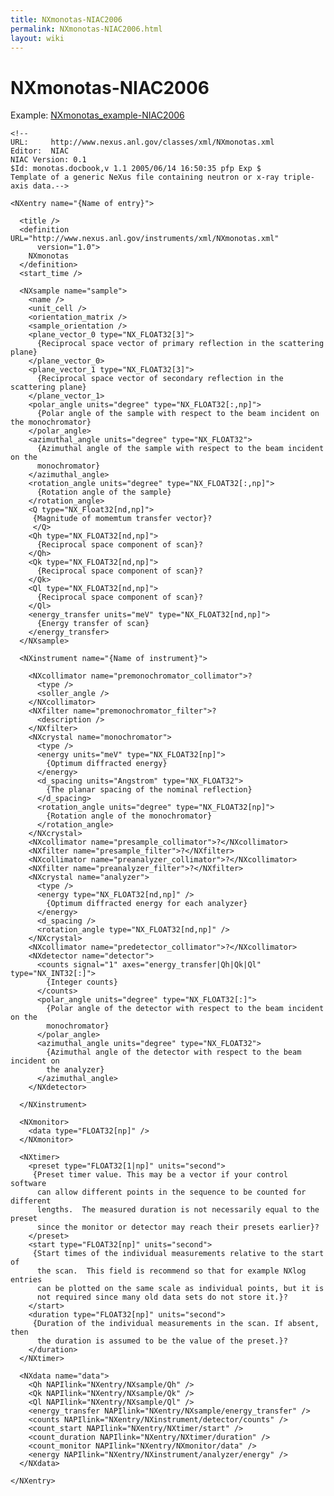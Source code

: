 ```yaml
---
title: NXmonotas-NIAC2006
permalink: NXmonotas-NIAC2006.html
layout: wiki
---
```

NXmonotas-NIAC2006
==================

Example:
[NXmonotas\_example-NIAC2006](NXmonotas_example-NIAC2006.html "wikilink")

    <!--
    URL:     http://www.nexus.anl.gov/classes/xml/NXmonotas.xml
    Editor:  NIAC
    NIAC Version: 0.1
    $Id: monotas.docbook,v 1.1 2005/06/14 16:50:35 pfp Exp $
    Template of a generic NeXus file containing neutron or x-ray triple-axis data.-->

    <NXentry name="{Name of entry}">

      <title />
      <definition URL="http://www.nexus.anl.gov/instruments/xml/NXmonotas.xml"
          version="1.0">
        NXmonotas
      </definition>
      <start_time />

      <NXsample name="sample">
        <name />
        <unit_cell />
        <orientation_matrix />
        <sample_orientation />
        <plane_vector_0 type="NX_FLOAT32[3]">
          {Reciprocal space vector of primary reflection in the scattering plane}
        </plane_vector_0>
        <plane_vector_1 type="NX_FLOAT32[3]">
          {Reciprocal space vector of secondary reflection in the scattering plane}
        </plane_vector_1>
        <polar_angle units="degree" type="NX_FLOAT32[:,np]">
          {Polar angle of the sample with respect to the beam incident on the monochromator}
        </polar_angle>
        <azimuthal_angle units="degree" type="NX_FLOAT32">
          {Azimuthal angle of the sample with respect to the beam incident on the
          monochromator}
        </azimuthal_angle>
        <rotation_angle units="degree" type="NX_FLOAT32[:,np]">
          {Rotation angle of the sample}
        </rotation_angle>
        <Q type="NX_Float32[nd,np]">
         {Magnitude of momemtum transfer vector}?
         </Q>
        <Qh type="NX_FLOAT32[nd,np]">
          {Reciprocal space component of scan}?
        </Qh>
        <Qk type="NX_FLOAT32[nd,np]">
          {Reciprocal space component of scan}?
        </Qk>
        <Ql type="NX_FLOAT32[nd,np]">
          {Reciprocal space component of scan}?
        </Ql>
        <energy_transfer units="meV" type="NX_FLOAT32[nd,np]">
          {Energy transfer of scan}
        </energy_transfer>
      </NXsample>

      <NXinstrument name="{Name of instrument}">

        <NXcollimator name="premonochromator_collimator">?
          <type />
          <soller_angle />
        </NXcollimator>
        <NXfilter name="premonochromator_filter">?
          <description />
        </NXfilter>
        <NXcrystal name="monochromator">
          <type />
          <energy units="meV" type="NX_FLOAT32[np]">
            {Optimum diffracted energy}
          </energy>
          <d_spacing units="Angstrom" type="NX_FLOAT32">
            {The planar spacing of the nominal reflection}
          </d_spacing>
          <rotation_angle units="degree" type="NX_FLOAT32[np]">
            {Rotation angle of the monochromator}
          </rotation_angle>
        </NXcrystal>
        <NXcollimator name="presample_collimator">?</NXcollimator>
        <NXfilter name="presample_filter">?</NXfilter>
        <NXcollimator name="preanalyzer_collimator">?</NXcollimator>
        <NXfilter name="preanalyzer_filter">?</NXfilter>
        <NXcrystal name="analyzer">
          <type />
          <energy type="NX_FLOAT32[nd,np]" />
            {Optimum diffracted energy for each analyzer}
          </energy>
          <d_spacing />
          <rotation_angle type="NX_FLOAT32[nd,np]" />
        </NXcrystal>
        <NXcollimator name="predetector_collimator">?</NXcollimator>
        <NXdetector name="detector">
          <counts signal="1" axes="energy_transfer|Qh|Qk|Ql" type="NX_INT32[:]">
            {Integer counts}
          </counts>
          <polar_angle units="degree" type="NX_FLOAT32[:]">
            {Polar angle of the detector with respect to the beam incident on the
            monochromator}
          </polar_angle>
          <azimuthal_angle units="degree" type="NX_FLOAT32">
            {Azimuthal angle of the detector with respect to the beam incident on
            the analyzer}
          </azimuthal_angle>
        </NXdetector>

      </NXinstrument>

      <NXmonitor>
        <data type="FLOAT32[np]" />
      </NXmonitor>

      <NXtimer>
        <preset type="FLOAT32[1|np]" units="second">
         {Preset timer value. This may be a vector if your control software
          can allow different points in the sequence to be counted for different
          lengths.  The measured duration is not necessarily equal to the preset
          since the monitor or detector may reach their presets earlier}?
        </preset>
        <start type="FLOAT32[np]" units="second">
         {Start times of the individual measurements relative to the start of
          the scan.  This field is recommend so that for example NXlog entries
          can be plotted on the same scale as individual points, but it is
          not required since many old data sets do not store it.}?
        </start>
        <duration type="FLOAT32[np]" units="second">
         {Duration of the individual measurements in the scan. If absent, then
          the duration is assumed to be the value of the preset.}?
        </duration>
      </NXtimer>

      <NXdata name="data">
        <Qh NAPIlink="NXentry/NXsample/Qh" />
        <Qk NAPIlink="NXentry/NXsample/Qk" />
        <Ql NAPIlink="NXentry/NXsample/Ql" />
        <energy_transfer NAPIlink="NXentry/NXsample/energy_transfer" />
        <counts NAPIlink="NXentry/NXinstrument/detector/counts" />
        <count_start NAPIlink="NXentry/NXtimer/start" />
        <count_duration NAPIlink="NXentry/NXtimer/duration" />
        <count_monitor NAPIlink="NXentry/NXmonitor/data" />
        <energy NAPIlink="NXentry/NXinstrument/analyzer/energy" />
      </NXdata>

    </NXentry>
